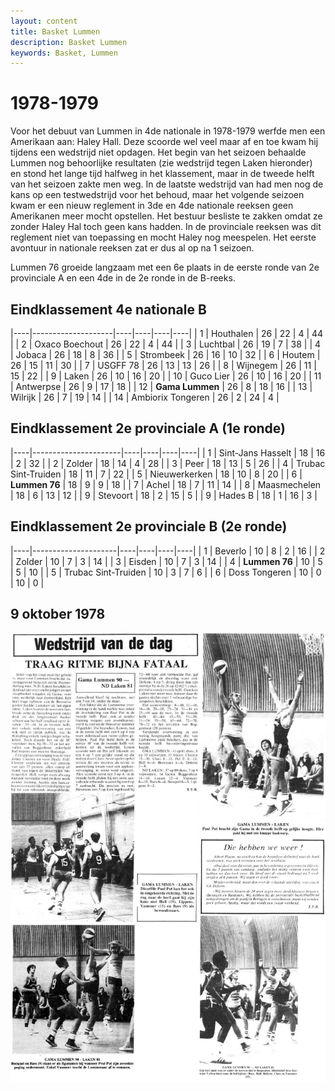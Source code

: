 ```yaml
---
layout: content
title: Basket Lummen
description: Basket Lummen
keywords: Basket, Lummen
---
```


# 1978-1979

Voor het debuut van Lummen in 4de nationale in 1978-1979 werfde men een Amerikaan aan: Haley Hall. Deze scoorde wel veel maar af en toe kwam hij tijdens een wedstrijd niet opdagen. Het begin van het seizoen behaalde Lummen nog behoorlijke resultaten (zie wedstrijd tegen Laken hieronder) en stond het lange tijd halfweg in het klassement, maar in de tweede helft van het seizoen zakte men weg. In de laatste wedstrijd van had men nog de kans op een testwedstrijd voor het behoud, maar het volgende seizoen kwam er een nieuw reglement in 3de en 4de nationale reeksen geen Amerikanen meer mocht opstellen.
Het bestuur besliste te zakken omdat ze zonder Haley Hal toch geen kans hadden. In de provinciale reeksen was dit reglement niet van toepassing en mocht Haley nog meespelen. Het eerste avontuur in nationale reeksen zat er dus al op na 1 seizoen.

Lummen 76 groeide langzaam met een 6e plaats in de eerste ronde van 2e provinciale A en een 4de in de 2e ronde in de B-reeks.

## Eindklassement 4e nationale B

|----|--------------------|----|----|----|----|
| 1  | Houthalen          | 26 | 22 | 4  | 44 |
| 2  | Oxaco Boechout     | 26 | 22 | 4  | 44 |
| 3  | Luchtbal           | 26 | 19 | 7  | 38 |
| 4  | Jobaca             | 26 | 18 | 8  | 36 |
| 5  | Strombeek          | 26 | 16 | 10 | 32 |
| 6  | Houtem             | 26 | 15 | 11 | 30 |
| 7  | USGFF 78           | 26 | 13 | 13 | 26 |
| 8  | Wijnegem           | 26 | 11 | 15 | 22 |
| 9  | Laken              | 26 | 10 | 16 | 20 |
| 10 | Guco Lier          | 26 | 10 | 16 | 20 |
| 11 | Antwerpse          | 26 | 9  | 17 | 18 |
| 12 | **Gama Lummen**    | 26 | 8  | 18 | 16 |
| 13 | Wilrijk            | 26 | 7  | 19 | 14 |
| 14 | Ambiorix Tongeren  | 26 | 2  | 24 | 4  |

## Eindklassement 2e provinciale A (1e ronde)

|----|----------------------|----|----|----|----|
| 1  | Sint-Jans Hasselt    | 18 | 16 | 2  | 32 |
| 2  | Zolder               | 18 | 14 | 4  | 28 |
| 3  | Peer                 | 18 | 13 | 5  | 26 |
| 4  | 	Trubac Sint-Truiden | 18 | 11 | 7  | 22 |
| 5  | Nieuwerkerken        | 18 | 10 | 8  | 20 |
| 6  | **Lummen 76**        | 18 | 9  | 9  | 18 |
| 7  | Achel                | 18 | 7  | 11 | 14 |
| 8  | Maasmechelen         | 18 | 6  | 13 | 12 |
| 9  | Stevoort             | 18 | 2  | 15 | 5  |
| 9  | Hades B              | 18 | 1  | 16 | 3  |

## Eindklassement 2e provinciale B (2e ronde)

|----|---------------------|----|----|----|----|
| 1  | Beverlo             | 10 | 8  | 2  | 16 |
| 2  | Zolder              | 10 | 7  | 3  | 14 |
| 3  | Eisden              | 10 | 7  | 3  | 14 |
| 4  | **Lummen 76**       | 10 | 5  | 5  | 10 |
| 5  | Trubac Sint-Truiden | 10 | 3  | 7  | 6  |
| 6  | Doss Tongeren       | 10 | 0  | 10 | 0  |

## 9 oktober 1978

![19781009](/club/geschiedenis/1978-1979/19781009.gif)